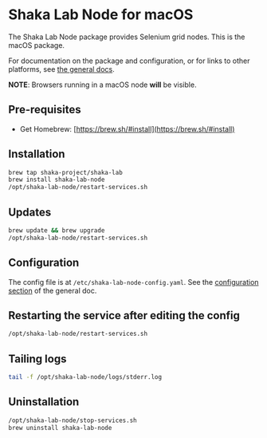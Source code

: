 # Shaka Lab Node for macOS

The Shaka Lab Node package provides Selenium grid nodes.
This is the macOS package.

For documentation on the package and configuration, or for links to other
platforms, see [the general docs](../README.md#readme).

**NOTE**: Browsers running in a macOS node **will** be visible.

## Pre-requisites

 - Get Homebrew: [https://brew.sh/#install](https://brew.sh/#install)

## Installation

```sh
brew tap shaka-project/shaka-lab
brew install shaka-lab-node
/opt/shaka-lab-node/restart-services.sh
```

## Updates

```sh
brew update && brew upgrade
/opt/shaka-lab-node/restart-services.sh
```

## Configuration

The config file is at `/etc/shaka-lab-node-config.yaml`.
See the [configuration section](../README.md#configuration) of the general doc.

## Restarting the service after editing the config

```sh
/opt/shaka-lab-node/restart-services.sh
```

## Tailing logs

```sh
tail -f /opt/shaka-lab-node/logs/stderr.log
```

## Uninstallation

```sh
/opt/shaka-lab-node/stop-services.sh
brew uninstall shaka-lab-node
```

